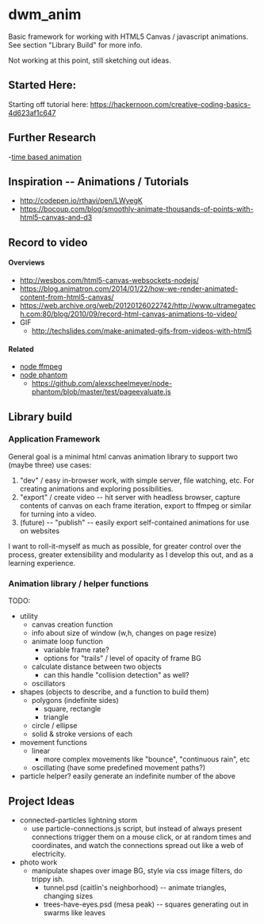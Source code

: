 # dwm_anim

Basic framework for working with HTML5 Canvas / javascript animations. See section "Library Build" for more info. 

Not working at this point, still sketching out ideas. 


## Started Here: 

Starting off tutorial here: https://hackernoon.com/creative-coding-basics-4d623af1c647

## Further Research
-[time based animation](https://www.viget.com/articles/time-based-animation)

## Inspiration -- Animations / Tutorials
- http://codepen.io/rthavi/pen/LWyegK
- https://bocoup.com/blog/smoothly-animate-thousands-of-points-with-html5-canvas-and-d3


## Record to video

#### Overviews
- http://wesbos.com/html5-canvas-websockets-nodejs/
- https://blog.animatron.com/2014/01/22/how-we-render-animated-content-from-html5-canvas/
- https://web.archive.org/web/20120126022742/http://www.ultramegatech.com:80/blog/2010/09/record-html-canvas-animations-to-video/
- GIF
	- http://techslides.com/make-animated-gifs-from-videos-with-html5

#### Related
- [node ffmpeg](https://www.npmjs.com/package/ffmpeg)
- [node phantom](https://github.com/alexscheelmeyer/node-phantom)
	- https://github.com/alexscheelmeyer/node-phantom/blob/master/test/pageevaluate.js


## Library build

### Application Framework

General goal is a minimal html canvas animation library to support two (maybe three) use cases:

1. "dev" / easy in-browser work, with simple server, file watching, etc. For creating animations and exploring possibilities. 
2. "export" / create video -- hit server with headless browser, capture contents of canvas on each frame iteration, export to ffmpeg or similar for turning into a video.
3. (future) -- "publish" -- easily export self-contained animations for use on websites

I want to roll-it-myself as much as possible, for greater control over the process, greater extensibility and modularity as I develop this out, and as a learning experience.

### Animation library / helper functions

TODO: 

* utility
	- canvas creation function
	- info about size of window (w,h, changes on page resize)
	- animate loop function
		- variable frame rate?
		- options for "trails" / level of opacity of frame BG
	- calculate distance between two objects
		- can this handle "collision detection" as well?
	- oscillators
* shapes (objects to describe, and a function to build them)
	- polygons (indefinite sides)
		- square, rectangle
		- triangle
	- circle / ellipse
	- solid & stroke versions of each
* movement functions
	- linear
		- more complex movements like "bounce", "continuous rain", etc 
	- oscillating (have some predefined movement paths?)
* particle helper? easily generate an indefinite number of the above

## Project Ideas

* connected-particles lightning storm
	- use particle-connections.js script, but instead of always present connections trigger them on a mouse click, or at random times and coordinates, and watch the connections spread out like a web of electricity. 
* photo work
	- manipulate shapes over image BG, style via css image filters, do trippy ish. 
		- tunnel.psd (caitlin's neighborhood) -- animate triangles, changing sizes
		- trees-have-eyes.psd (mesa peak) -- squares generating out in swarms like leaves


